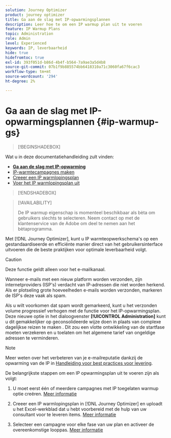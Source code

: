 ```yaml
---
solution: Journey Optimizer
product: journey optimizer
title: Ga aan de slag met IP-opwarmingsplannen
description: Leer hoe te om een IP warmup plan uit te voeren
feature: IP Warmup Plans
topic: Administration
role: Admin
level: Experienced
keywords: IP, leverbaarheid
hide: true
hidefromtoc: true
exl-id: 393f051d-b86d-4b4f-b564-7a9ae3a5d4b8
source-git-commit: 07b1f9b885574bb6418310a71c3060fa67f6cac3
workflow-type: tm+mt
source-wordcount: '294'
ht-degree: 2%

---
```


# Ga aan de slag met IP-opwarmingsplannen {#ip-warmup-gs}

<!--
>[!CONTEXTUALHELP]
>id="ajo_admin_ip_warmup_plan"
>title="Define your IP warmup plan"
>abstract="You can perform IP warmup workflows directly from the Journey Optimizer interface in a standardized and efficient way that follows the best practices for optimal deliverability."
-->

>[!BEGINSHADEBOX]

Wat u in deze documentatiehandleiding zult vinden:

* **[Ga aan de slag met IP-opwarming](ip-warmup-gs.md)**
* [IP-warmtecampagnes maken](ip-warmup-campaign.md)
* [Creeer een IP warmlopingsplan](ip-warmup-plan.md)
* [Voer het IP warmlopingsplan uit](ip-warmup-execution.md)

>[!ENDSHADEBOX]

>[!AVAILABILITY]
>
>De IP warmup eigenschap is momenteel beschikbaar als bèta om gebruikers slechts te selecteren. Neem contact op met de klantenservice van de Adobe om deel te nemen aan het bètaprogramma.

Met [!DNL Journey Optimizer], kunt u IP warmteopwerkschema&#39;s op een gestandaardiseerde en efficiënte manier direct van het gebruikersinterface uitvoeren die de beste praktijken voor optimale leverbaarheid volgt.

>[!CAUTION]
>
>Deze functie geldt alleen voor het e-mailkanaal.

Wanneer e-mails met een nieuw platform worden verzonden, zijn internetproviders (ISP&#39;s) verdacht van IP-adressen die niet worden herkend. Als er plotseling grote hoeveelheden e-mails worden verzonden, markeren de ISP&#39;s deze vaak als spam.

Als u wilt voorkomen dat spam wordt gemarkeerd, kunt u het verzonden volume progressief verhogen met de functie voor het IP-opwarmingsplan. Deze nieuwe optie in het dialoogvenster **[!UICONTROL Administration]** kunt u dit gemakkelijker op geconsolideerde wijze doen in plaats van complexe dagelijkse reizen te maken . Dit zou een vlotte ontwikkeling van de startfase moeten verzekeren en u toelaten om het algemene tarief van ongeldige adressen te verminderen.

>[!NOTE]
>
>Meer weten over het verbeteren van je e-mailreputatie dankzij de opwarming van de IP in [Handleiding voor best practices voor levering](https://experienceleague.adobe.com/docs/deliverability-learn/deliverability-best-practice-guide/additional-resources/generic-resources/increase-reputation-with-ip-warming.html).

<!--
Benefits

* Standardization on Campaign which will be easy for practitioners too > why?

* No more pain of creating queries, audiences and testing those as system will create the audiences. 

* Ease of excluding domains and changing the plan with help of simple toggles to exclude OR by editing numbers inline or create new phases or reupload plan if drastic change. No more pain of editing audience definitions, journey conditions

* There is an expectation that with this, it will ease around 30% of effort and will be much better experience for consultant/partner/practitioner - right from planning to execution to reporting
-->

De belangrijkste stappen om een IP opwarmingsplan uit te voeren zijn als volgt:

1. U moet eerst één of meerdere campagnes met IP toegelaten warmup optie creëren. [Meer informatie](ip-warmup-campaign.md)

1. Creeer een IP warmlopingsplan in [!DNL Journey Optimizer] en uploadt u het Excel-werkblad dat u hebt voorbereid met de hulp van uw consultant voor te leveren items. [Meer informatie](ip-warmup-plan.md)

1. Selecteer een campagne voor elke fase van uw plan en activeer de overeenkomstige looppas. [Meer informatie](ip-warmup-execution.md)
